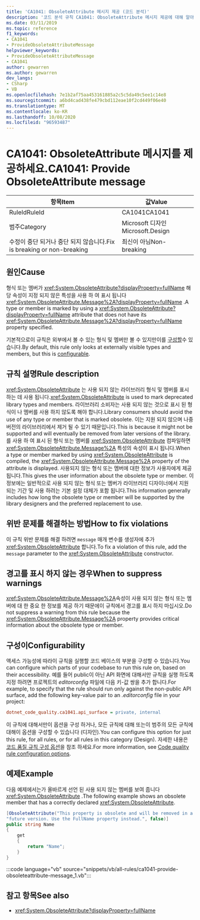 ```yaml
---
title: 'CA1041: ObsoleteAttribute 메시지 제공 (코드 분석)'
description: '코드 분석 규칙 CA1041: ObsoleteAttribute 메시지 제공에 대해 알아봅니다.'
ms.date: 03/11/2019
ms.topic: reference
f1_keywords:
- CA1041
- ProvideObsoleteAttributeMessage
helpviewer_keywords:
- ProvideObsoleteAttributeMessage
- CA1041
author: gewarren
ms.author: gewarren
dev_langs:
- CSharp
- VB
ms.openlocfilehash: 7e1b2af75aa453161885a2c5c5da49c5ee1c14e8
ms.sourcegitcommit: a6bd4cad438fe479cbd112eae10f2cd449f06e40
ms.translationtype: MT
ms.contentlocale: ko-KR
ms.lasthandoff: 10/08/2020
ms.locfileid: "96593487"
---
```

# <a name="ca1041-provide-obsoleteattribute-message"></a><span data-ttu-id="d8065-103">CA1041: ObsoleteAttribute 메시지를 제공하세요.</span><span class="sxs-lookup"><span data-stu-id="d8065-103">CA1041: Provide ObsoleteAttribute message</span></span>

| <span data-ttu-id="d8065-104">항목</span><span class="sxs-lookup"><span data-stu-id="d8065-104">Item</span></span>                                     | <span data-ttu-id="d8065-105">값</span><span class="sxs-lookup"><span data-stu-id="d8065-105">Value</span></span>            |
|------------------------------------------|------------------|
| <span data-ttu-id="d8065-106">RuleId</span><span class="sxs-lookup"><span data-stu-id="d8065-106">RuleId</span></span>                                   | <span data-ttu-id="d8065-107">CA1041</span><span class="sxs-lookup"><span data-stu-id="d8065-107">CA1041</span></span>           |
| <span data-ttu-id="d8065-108">범주</span><span class="sxs-lookup"><span data-stu-id="d8065-108">Category</span></span>                                 | <span data-ttu-id="d8065-109">Microsoft 디자인</span><span class="sxs-lookup"><span data-stu-id="d8065-109">Microsoft.Design</span></span> |
| <span data-ttu-id="d8065-110">수정이 중단 되거나 중단 되지 않습니다.</span><span class="sxs-lookup"><span data-stu-id="d8065-110">Fix is breaking or non-breaking</span></span> | <span data-ttu-id="d8065-111">최신이 아님</span><span class="sxs-lookup"><span data-stu-id="d8065-111">Non-breaking</span></span>     |

## <a name="cause"></a><span data-ttu-id="d8065-112">원인</span><span class="sxs-lookup"><span data-stu-id="d8065-112">Cause</span></span>

<span data-ttu-id="d8065-113">형식 또는 멤버가 <xref:System.ObsoleteAttribute?displayProperty=fullName> 해당 속성이 지정 되지 않은 특성을 사용 하 여 표시 됩니다 <xref:System.ObsoleteAttribute.Message%2A?displayProperty=fullName> .</span><span class="sxs-lookup"><span data-stu-id="d8065-113">A type or member is marked by using a <xref:System.ObsoleteAttribute?displayProperty=fullName> attribute that does not have its <xref:System.ObsoleteAttribute.Message%2A?displayProperty=fullName> property specified.</span></span>

<span data-ttu-id="d8065-114">기본적으로이 규칙은 외부에서 볼 수 있는 형식 및 멤버만 볼 수 있지만이를 [구성할](#configurability)수 있습니다.</span><span class="sxs-lookup"><span data-stu-id="d8065-114">By default, this rule only looks at externally visible types and members, but this is [configurable](#configurability).</span></span>

## <a name="rule-description"></a><span data-ttu-id="d8065-115">규칙 설명</span><span class="sxs-lookup"><span data-stu-id="d8065-115">Rule description</span></span>

<span data-ttu-id="d8065-116"><xref:System.ObsoleteAttribute> 는 사용 되지 않는 라이브러리 형식 및 멤버를 표시 하는 데 사용 됩니다.</span><span class="sxs-lookup"><span data-stu-id="d8065-116"><xref:System.ObsoleteAttribute> is used to mark deprecated library types and members.</span></span> <span data-ttu-id="d8065-117">라이브러리 소비자는 사용 되지 않는 것으로 표시 된 형식이 나 멤버를 사용 하지 않도록 해야 합니다.</span><span class="sxs-lookup"><span data-stu-id="d8065-117">Library consumers should avoid the use of any type or member that is marked obsolete.</span></span> <span data-ttu-id="d8065-118">이는 지원 되지 않으며 나중 버전의 라이브러리에서 제거 될 수 있기 때문입니다.</span><span class="sxs-lookup"><span data-stu-id="d8065-118">This is because it might not be supported and will eventually be removed from later versions of the library.</span></span> <span data-ttu-id="d8065-119">를 사용 하 여 표시 된 형식 또는 멤버를 <xref:System.ObsoleteAttribute> 컴파일하면 <xref:System.ObsoleteAttribute.Message%2A> 특성의 속성이 표시 됩니다.</span><span class="sxs-lookup"><span data-stu-id="d8065-119">When a type or member marked by using <xref:System.ObsoleteAttribute> is compiled, the <xref:System.ObsoleteAttribute.Message%2A> property of the attribute is displayed.</span></span> <span data-ttu-id="d8065-120">사용되지 않는 형식 또는 멤버에 대한 정보가 사용자에게 제공됩니다.</span><span class="sxs-lookup"><span data-stu-id="d8065-120">This gives the user information about the obsolete type or member.</span></span> <span data-ttu-id="d8065-121">이 정보에는 일반적으로 사용 되지 않는 형식 또는 멤버가 라이브러리 디자이너에서 지원 되는 기간 및 사용 하려는 기본 설정 대체가 포함 됩니다.</span><span class="sxs-lookup"><span data-stu-id="d8065-121">This information generally includes how long the obsolete type or member will be supported by the library designers and the preferred replacement to use.</span></span>

## <a name="how-to-fix-violations"></a><span data-ttu-id="d8065-122">위반 문제를 해결하는 방법</span><span class="sxs-lookup"><span data-stu-id="d8065-122">How to fix violations</span></span>

<span data-ttu-id="d8065-123">이 규칙 위반 문제를 해결 하려면 `message` 매개 변수를 생성자에 추가 <xref:System.ObsoleteAttribute> 합니다.</span><span class="sxs-lookup"><span data-stu-id="d8065-123">To fix a violation of this rule, add the `message` parameter to the <xref:System.ObsoleteAttribute> constructor.</span></span>

## <a name="when-to-suppress-warnings"></a><span data-ttu-id="d8065-124">경고를 표시 하지 않는 경우</span><span class="sxs-lookup"><span data-stu-id="d8065-124">When to suppress warnings</span></span>

<span data-ttu-id="d8065-125"><xref:System.ObsoleteAttribute.Message%2A>속성이 사용 되지 않는 형식 또는 멤버에 대 한 중요 한 정보를 제공 하기 때문에이 규칙에서 경고를 표시 하지 마십시오.</span><span class="sxs-lookup"><span data-stu-id="d8065-125">Do not suppress a warning from this rule because the <xref:System.ObsoleteAttribute.Message%2A> property provides critical information about the obsolete type or member.</span></span>

## <a name="configurability"></a><span data-ttu-id="d8065-126">구성이</span><span class="sxs-lookup"><span data-stu-id="d8065-126">Configurability</span></span>

<span data-ttu-id="d8065-127">액세스 가능성에 따라이 규칙을 실행할 코드 베이스의 부분을 구성할 수 있습니다.</span><span class="sxs-lookup"><span data-stu-id="d8065-127">You can configure which parts of your codebase to run this rule on, based on their accessibility.</span></span> <span data-ttu-id="d8065-128">예를 들어 public이 아닌 API 화면에 대해서만 규칙을 실행 하도록 지정 하려면 프로젝트의 *editorconfig* 파일에 다음 키-값 쌍을 추가 합니다.</span><span class="sxs-lookup"><span data-stu-id="d8065-128">For example, to specify that the rule should run only against the non-public API surface, add the following key-value pair to an *.editorconfig* file in your project:</span></span>

```ini
dotnet_code_quality.ca1041.api_surface = private, internal
```

<span data-ttu-id="d8065-129">이 규칙에 대해서만이 옵션을 구성 하거나, 모든 규칙에 대해 또는이 범주의 모든 규칙에 대해이 옵션을 구성할 수 있습니다 (디자인).</span><span class="sxs-lookup"><span data-stu-id="d8065-129">You can configure this option for just this rule, for all rules, or for all rules in this category (Design).</span></span> <span data-ttu-id="d8065-130">자세한 내용은 [코드 품질 규칙 구성 옵션](../code-quality-rule-options.md)을 참조 하세요.</span><span class="sxs-lookup"><span data-stu-id="d8065-130">For more information, see [Code quality rule configuration options](../code-quality-rule-options.md).</span></span>

## <a name="example"></a><span data-ttu-id="d8065-131">예제</span><span class="sxs-lookup"><span data-stu-id="d8065-131">Example</span></span>

<span data-ttu-id="d8065-132">다음 예제에서는가 올바르게 선언 된 사용 되지 않는 멤버를 보여 줍니다 <xref:System.ObsoleteAttribute> .</span><span class="sxs-lookup"><span data-stu-id="d8065-132">The following example shows an obsolete member that has a correctly declared <xref:System.ObsoleteAttribute>.</span></span>

```csharp
[ObsoleteAttribute("This property is obsolete and will be removed in a " +
"future version. Use the FullName property instead.", false)]
public string Name
{
    get
    {
        return "Name";
    }
}
```

:::code language="vb" source="snippets/vb/all-rules/ca1041-provide-obsoleteattribute-message_1.vb":::

## <a name="see-also"></a><span data-ttu-id="d8065-133">참고 항목</span><span class="sxs-lookup"><span data-stu-id="d8065-133">See also</span></span>

- <xref:System.ObsoleteAttribute?displayProperty=fullName>
